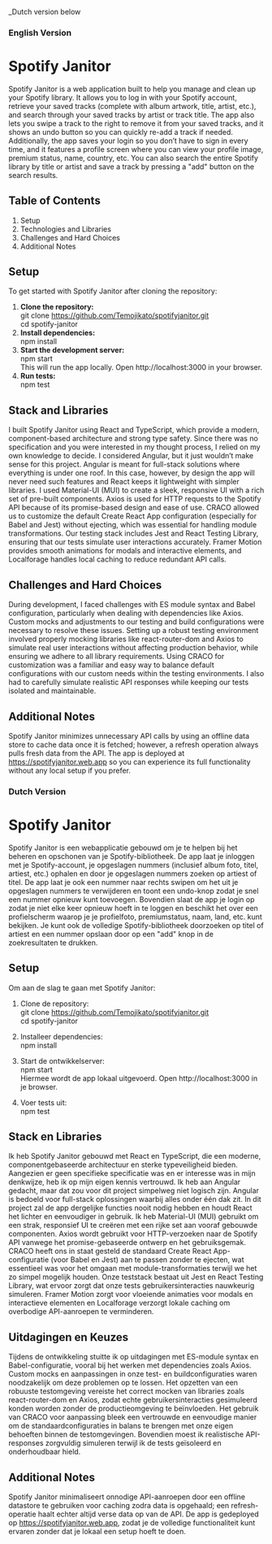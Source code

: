 _Dutch version below

### English Version

# Spotify Janitor

Spotify Janitor is a web application built to help you manage and clean up your Spotify library. It allows you to log in with your Spotify account, retrieve your saved tracks (complete with album artwork, title, artist, etc.), and search through your saved tracks by artist or track title. The app also lets you swipe a track to the right to remove it from your saved tracks, and it shows an undo button so you can quickly re-add a track if needed. Additionally, the app saves your login so you don’t have to sign in every time, and it features a profile screen where you can view your profile image, premium status, name, country, etc. You can also search the entire Spotify library by title or artist and save a track by pressing a "add" button on the search results.

## Table of Contents
1. Setup  
2. Technologies and Libraries  
3. Challenges and Hard Choices  
4. Additional Notes

## Setup

To get started with Spotify Janitor after cloning the repository:  
1. **Clone the repository:**  
   git clone https://github.com/Temojikato/spotifyjanitor.git  
   cd spotify-janitor  
2. **Install dependencies:**  
   npm install  
3. **Start the development server:**  
   npm start  
   This will run the app locally. Open http://localhost:3000 in your browser.  
4. **Run tests:**  
   npm test

## Stack and Libraries

I built Spotify Janitor using React and TypeScript, which provide a modern, component-based architecture and strong type safety. Since there was no specification and you were interested in my thought process, I relied on my own knowledge to decide. I considered Angular, but it just wouldn’t make sense for this project. Angular is meant for full-stack solutions where everything is under one roof. In this case, however, by design the app will never need such features and React keeps it lightweight with simpler libraries. I used Material-UI (MUI) to create a sleek, responsive UI with a rich set of pre-built components. Axios is used for HTTP requests to the Spotify API because of its promise-based design and ease of use. CRACO allowed us to customize the default Create React App configuration (especially for Babel and Jest) without ejecting, which was essential for handling module transformations. Our testing stack includes Jest and React Testing Library, ensuring that our tests simulate user interactions accurately. Framer Motion provides smooth animations for modals and interactive elements, and Localforage handles local caching to reduce redundant API calls.

## Challenges and Hard Choices

During development, I faced challenges with ES module syntax and Babel configuration, particularly when dealing with dependencies like Axios. Custom mocks and adjustments to our testing and build configurations were necessary to resolve these issues. Setting up a robust testing environment involved properly mocking libraries like react-router-dom and Axios to simulate real user interactions without affecting production behavior, while ensuring we adhere to all library requirements. Using CRACO for customization was a familiar and easy way to balance default configurations with our custom needs within the testing environments. I also had to carefully simulate realistic API responses while keeping our tests isolated and maintainable.

## Additional Notes

Spotify Janitor minimizes unnecessary API calls by using an offline data store to cache data once it is fetched; however, a refresh operation always pulls fresh data from the API. The app is deployed at https://spotifyjanitor.web.app so you can experience its full functionality without any local setup if you prefer.



### Dutch Version

# Spotify Janitor

Spotify Janitor is een webapplicatie gebouwd om je te helpen bij het beheren en opschonen van je Spotify-bibliotheek. De app laat je inloggen met je Spotify-account, je opgeslagen nummers (inclusief album foto, titel, artiest, etc.) ophalen en door je opgeslagen nummers zoeken op artiest of titel. De app laat je ook een nummer naar rechts swipen om het uit je opgeslagen nummers te verwijderen en toont een undo-knop zodat je snel een nummer opnieuw kunt toevoegen. Bovendien slaat de app je login op zodat je niet elke keer opnieuw hoeft in te loggen en beschikt het over een profielscherm waarop je je profielfoto, premiumstatus, naam, land, etc. kunt bekijken. Je kunt ook de volledige Spotify-bibliotheek doorzoeken op titel of artiest en een nummer opslaan door op een "add" knop in de zoekresultaten te drukken.

## Setup

Om aan de slag te gaan met Spotify Janitor:

1. Clone de repository:  
   git clone https://github.com/Temojikato/spotifyjanitor.git  
   cd spotify-janitor

2. Installeer dependencies:  
   npm install

3. Start de ontwikkelserver:  
   npm start  
   Hiermee wordt de app lokaal uitgevoerd. Open http://localhost:3000 in je browser.

4. Voer tests uit:  
   npm test

## Stack en Libraries

Ik heb Spotify Janitor gebouwd met React en TypeScript, die een moderne, componentgebaseerde architectuur en sterke typeveiligheid bieden. Aangezien er geen specifieke specificatie was en er interesse was in mijn denkwijze, heb ik op mijn eigen kennis vertrouwd. Ik heb aan Angular gedacht, maar dat zou voor dit project simpelweg niet logisch zijn. Angular is bedoeld voor full-stack oplossingen waarbij alles onder één dak zit. In dit project zal de app dergelijke functies nooit nodig hebben en houdt React het lichter en eenvoudiger in gebruik. Ik heb Material-UI (MUI) gebruikt om een strak, responsief UI te creëren met een rijke set aan vooraf gebouwde componenten. Axios wordt gebruikt voor HTTP-verzoeken naar de Spotify API vanwege het promise-gebaseerde ontwerp en het gebruiksgemak. CRACO heeft ons in staat gesteld de standaard Create React App-configuratie (voor Babel en Jest) aan te passen zonder te ejecten, wat essentieel was voor het omgaan met module-transformaties terwijl we het zo simpel mogelijk houden. Onze teststack bestaat uit Jest en React Testing Library, wat ervoor zorgt dat onze tests gebruikersinteracties nauwkeurig simuleren. Framer Motion zorgt voor vloeiende animaties voor modals en interactieve elementen en Localforage verzorgt lokale caching om overbodige API-aanroepen te verminderen.

## Uitdagingen en Keuzes

Tijdens de ontwikkeling stuitte ik op uitdagingen met ES-module syntax en Babel-configuratie, vooral bij het werken met dependencies zoals Axios. Custom mocks en aanpassingen in onze test- en buildconfiguraties waren noodzakelijk om deze problemen op te lossen. Het opzetten van een robuuste testomgeving vereiste het correct mocken van libraries zoals react-router-dom en Axios, zodat echte gebruikersinteracties gesimuleerd konden worden zonder de productieomgeving te beïnvloeden. Het gebruik van CRACO voor aanpassing bleek een vertrouwde en eenvoudige manier om de standaardconfiguraties in balans te brengen met onze eigen behoeften binnen de testomgevingen. Bovendien moest ik realistische API-responses zorgvuldig simuleren terwijl ik de tests geïsoleerd en onderhoudbaar hield.

## Additional Notes

Spotify Janitor minimaliseert onnodige API-aanroepen door een offline datastore te gebruiken voor caching zodra data is opgehaald; een refresh-operatie haalt echter altijd verse data op van de API. De app is gedeployed op https://spotifyjanitor.web.app, zodat je de volledige functionaliteit kunt ervaren zonder dat je lokaal een setup hoeft te doen.
